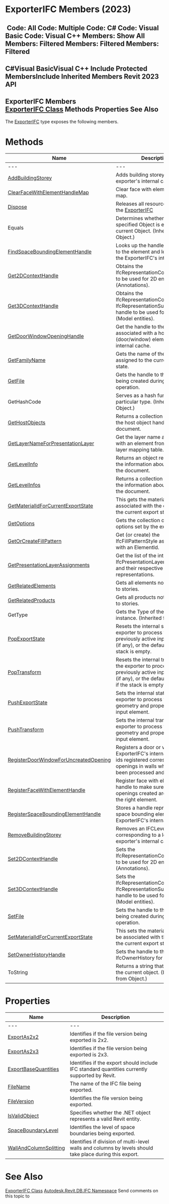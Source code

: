 # ExporterIFC Members (2023)

﻿
 Code: All Code: Multiple Code: C# Code: Visual Basic Code: Visual C++  Members: Show All Members: Filtered Members: Filtered Members: Filtered   
---  
C#Visual BasicVisual C++
Include Protected MembersInclude Inherited Members
Revit 2023 API  
---  
ExporterIFC Members  
[ExporterIFC Class](c8697b81-e080-9202-14d3-ec883f951521.md "ExporterIFC Class") Methods Properties See Also  
---  
The [ExporterIFC](c8697b81-e080-9202-14d3-ec883f951521.md "ExporterIFC Class") type exposes the following members.
# Methods
| Name | Description |
| --- | --- |
| --- | --- | --- |
| [AddBuildingStorey](08c5605c-b66f-baae-5684-d9dc7cf7121a.md "AddBuildingStorey Method") | Adds building storey to the exporter's internal cache. |
| [ClearFaceWithElementHandleMap](5f97a843-1df7-64fb-f063-2e8f4899774d.md "ClearFaceWithElementHandleMap Method") | Clear face with element handle map. |
| [Dispose](daa92a17-48ad-264e-8a7d-d2a8de070508.md "Dispose Method") | Releases all resources used by the [ExporterIFC](c8697b81-e080-9202-14d3-ec883f951521.md "ExporterIFC Class") |
| Equals | Determines whether the specified Object is equal to the current Object. (Inherited from Object.) |
| [FindSpaceBoundingElementHandle](facc8372-3b66-2b31-135c-852985763186.md "FindSpaceBoundingElementHandle Method") | Looks up the handle associated to the element and level id from the ExporterIFC's internal cache. |
| [Get2DContextHandle](9e027616-9f33-ede2-d25f-1fe4e3b38445.md "Get2DContextHandle Method") | Obtains the IfcRepresentationContext handle to be used for 2D entities (Annotations). |
| [Get3DContextHandle](e1ea52a9-9e2c-9704-cfab-d43fe87fd53b.md "Get3DContextHandle Method") | Obtains the IfcRepresentationContext or IfcRepresentationSubContext handle to be used for 3D entities (Model entities). |
| [GetDoorWindowOpeningHandle](aa17a626-7f33-0984-6b2d-e8ff8b7e6423.md "GetDoorWindowOpeningHandle Method") | Get the handle to the opening associated with a hosted (door/window) element from the internal cache. |
| [GetFamilyName](bbab76a2-98c3-e6d3-c8b2-829ebd5e45e5.md "GetFamilyName Method") | Gets the name of the element assigned to the current export state. |
| [GetFile](1baac5bf-ee32-4d1c-0ba3-6193124c0d9c.md "GetFile Method") | Gets the handle to the IFC file being created during this export operation. |
| GetHashCode | Serves as a hash function for a particular type.  (Inherited from Object.) |
| [GetHostObjects](39ace44e-26a7-e530-2dc2-737a1e3f1479.md "GetHostObjects Method") | Returns a collection containing the host object handles in the document. |
| [GetLayerNameForPresentationLayer](9bb2d5c4-40ef-661b-b49e-720e74a1ca57.md "GetLayerNameForPresentationLayer Method") | Get the layer name associated with an element from the default layer mapping table. |
| [GetLevelInfo](c404ab36-866c-8ac8-a8b1-c60d963791ed.md "GetLevelInfo Method") | Returns an object representing the information about a level in the document. |
| [GetLevelInfos](c7f1c52a-a0d0-cc15-4a08-1c476bb7509b.md "GetLevelInfos Method") | Returns a collection containing the information about all levels in the document. |
| [GetMaterialIdForCurrentExportState](ea78908e-959b-dca9-06a2-abce0c4cef70.md "GetMaterialIdForCurrentExportState Method") | This gets the material id that is associated with the element in the current export state. |
| [GetOptions](79e15a6b-3a5d-3aa1-c13a-5155356c5842.md "GetOptions Method") | Gets the collection of named options set by the exporter client. |
| [GetOrCreateFillPattern](13faad3d-86f3-ed60-b3a3-78504c969716.md "GetOrCreateFillPattern Method") | Get (or create) the IfcFillPatternStyle associated with an ElementId. |
| [GetPresentationLayerAssignments](7dad2ed6-30a7-1b25-5e5f-8a1d7389f103.md "GetPresentationLayerAssignments Method") | Get the list of the internally IfcPresentationLayerAssignments and their respective shape representations. |
| [GetRelatedElements](dbab0f38-a7d9-8f42-5217-c41c8a5330f7.md "GetRelatedElements Method") | Gets all elements not associated to stories. |
| [GetRelatedProducts](fa71bbad-420e-d073-7012-da63f6f4bd3e.md "GetRelatedProducts Method") | Gets all products not associated to stories. |
| GetType | Gets the Type of the current instance. (Inherited from Object.) |
| [PopExportState](719e062b-eea9-3010-33ad-e48dae367276.md "PopExportState Method") | Resets the internal state of the exporter to process the previously active input element (if any), or the default state if the stack is empty. |
| [PopTransform](004039fe-8364-af98-6a51-7df026ea4fc0.md "PopTransform Method") | Resets the internal transform of the exporter to process the previously active input element (if any), or the default transform if the stack is empty. |
| [PushExportState](84dee1b6-d008-e039-6f06-6e984920228c.md "PushExportState Method") | Sets the internal state of the exporter to process the geometry and properties of the input element. |
| [PushTransform](bc1f8a42-7cbc-600a-9d1f-bcf80d6186e0.md "PushTransform Method") | Sets the internal transform of the exporter to process the geometry and properties of the input element. |
| [RegisterDoorWindowForUncreatedOpening](688b2144-693c-544c-45db-e6257d21430b.md "RegisterDoorWindowForUncreatedOpening Method") | Registers a door or window in the ExporterIFC's internal cache. The ids registered correspond to openings in walls which have not been processed and created yet. |
| [RegisterFaceWithElementHandle](f002582a-79a1-23b6-4278-2fabcb133444.md "RegisterFaceWithElementHandle Method") | Register face with element handle to make sure the openings created are related to the right element. |
| [RegisterSpaceBoundingElementHandle](9e2dc4fb-c062-f68d-af7f-fbbe7bd359e1.md "RegisterSpaceBoundingElementHandle Method") | Stores a handle representing a space bounding element to the ExporterIFC's internal cache. |
| [RemoveBuildingStorey](e1dada57-54f4-ecbb-d3bf-75144f65c34e.md "RemoveBuildingStorey Method") | Removes an IFCLevelInfo corresponding to a level from the exporter's internal cache. |
| [Set2DContextHandle](675a5b9e-9fa2-9dca-46c1-214197226adf.md "Set2DContextHandle Method") | Sets the IfcRepresentationContext handle to be used for 2D entities (Annotations). |
| [Set3DContextHandle](94faf2de-158e-87bc-a9e0-ad0e6ff8eedc.md "Set3DContextHandle Method") | Sets the IfcRepresentationContext or IfcRepresentationSubContext handle to be used for 3D entities (Model entities). |
| [SetFile](30eb507b-8796-ce4e-ec59-1684e1306a0f.md "SetFile Method") | Sets the handle to the IFC file being created during this export operation. |
| [SetMaterialIdForCurrentExportState](af494e73-5135-bd2b-8d71-389fa5be3ec7.md "SetMaterialIdForCurrentExportState Method") | This sets the material id that is to be associated with the element in the current export state. |
| [SetOwnerHistoryHandle](dbdb1fba-2cbb-1c18-56b8-f6f35bde1f3f.md "SetOwnerHistoryHandle Method") | Sets the handle to the IfcOwnerHistory for the file. |
| ToString | Returns a string that represents the current object. (Inherited from Object.) |

# Properties
| Name | Description |
| --- | --- |
| --- | --- | --- |
| [ExportAs2x2](34c4b8b7-5e12-f337-c16e-23c3012916b0.md "ExportAs2x2 Property") | Identifies if the file version being exported is 2x2. |
| [ExportAs2x3](975baaa5-5284-1672-7950-bb6e504df357.md "ExportAs2x3 Property") | Identifies if the file version being exported is 2x3. |
| [ExportBaseQuantities](518cc0b7-934a-0110-0102-34aa932c4b0e.md "ExportBaseQuantities Property") | Identifies if the export should include IFC standard quantities currently supported by Revit. |
| [FileName](9b84d587-4fb1-5fdc-3f8a-c169081c99f5.md "FileName Property") | The name of the IFC file being exported. |
| [FileVersion](246014d1-2004-762e-5ee2-6ea84356ff30.md "FileVersion Property") | Identifies the file version being exported. |
| [IsValidObject](f42afa5b-2c19-2684-3ba5-8acf73fad2a1.md "IsValidObject Property") | Specifies whether the .NET object represents a valid Revit entity. |
| [SpaceBoundaryLevel](0beb0795-6270-5141-16df-e51e95acfa73.md "SpaceBoundaryLevel Property") | Identifies the level of space boundaries being exported. |
| [WallAndColumnSplitting](860fc0ad-a272-4cdd-9e0a-d360a492900d.md "WallAndColumnSplitting Property") | Identifies if division of multi-level walls and columns by levels should take place during this export. |

# See Also
[ExporterIFC Class](c8697b81-e080-9202-14d3-ec883f951521.md "ExporterIFC Class")
[Autodesk.Revit.DB.IFC Namespace](b823fafb-1ba1-896b-4097-142c2817ce74.md "Autodesk.Revit.DB.IFC Namespace")
Send comments on this topic to 